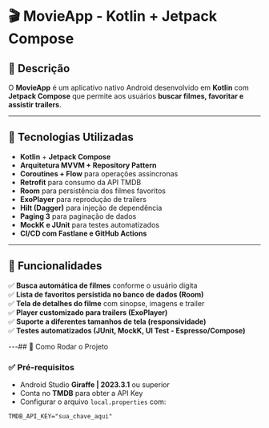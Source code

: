 # 🎬 MovieApp - Kotlin + Jetpack Compose

## 📌 Descrição
O **MovieApp** é um aplicativo nativo Android desenvolvido em **Kotlin** com **Jetpack Compose** que permite aos usuários **buscar filmes, favoritar e assistir trailers**.

---

## 🚀 Tecnologias Utilizadas
- **Kotlin** + **Jetpack Compose**
- **Arquitetura MVVM + Repository Pattern**
- **Coroutines + Flow** para operações assíncronas
- **Retrofit** para consumo da API TMDB
- **Room** para persistência dos filmes favoritos
- **ExoPlayer** para reprodução de trailers
- **Hilt (Dagger)** para injeção de dependência
- **Paging 3** para paginação de dados
- **MockK e JUnit** para testes automatizados
- **CI/CD com Fastlane e GitHub Actions**

---

## 📱 Funcionalidades
✅ **Busca automática de filmes** conforme o usuário digita  
✅ **Lista de favoritos persistida no banco de dados (Room)**  
✅ **Tela de detalhes do filme** com sinopse, imagens e trailer  
✅ **Player customizado para trailers (ExoPlayer)**  
✅ **Suporte a diferentes tamanhos de tela (responsividade)**  
✅ **Testes automatizados (JUnit, MockK, UI Test - Espresso/Compose)**  

---## 🔧 Como Rodar o Projeto

### ✅ **Pré-requisitos**
- Android Studio **Giraffe | 2023.3.1** ou superior  
- Conta no **TMDB** para obter a API Key  
- Configurar o arquivo `local.properties` com:  
```properties
TMDB_API_KEY="sua_chave_aqui"
